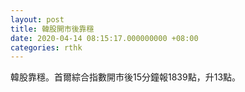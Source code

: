 ```yaml
---
layout: post
title: 韓股開市後靠穩
date: 2020-04-14 08:15:17.000000000 +08:00
categories: rthk
---
```


韓股靠穩。首爾綜合指數開市後15分鐘報1839點，升13點。

